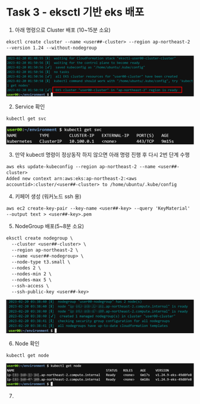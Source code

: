 # Task 3 - eksctl 기반 eks 배포

1. 아래 명령으로 Cluster 배포 (10~15분 소요)

```
eksctl create cluster --name <user##-cluster> --region ap-northeast-2 --version 1.24 --without-nodegroup
```

![](../img/L1T3-1.png)

2. Service 확인 
```
kubectl get svc
```

![](../img/L1T3-2.png)

3. 만약 kubectl 명령이 정상동작 하지 않으면 아래 명령 진행 후 다시 2번 단계 수행
```
aws eks update-kubeconfig --region ap-northeast-2 --name <user##-cluster>
Added new context arn:aws:eks:ap-northeast-2:<aws accountid>:cluster/<user##-cluster> to /home/ubuntu/.kube/config
```

4. 키페어 생성 (워커노드 ssh 용)
```
aws ec2 create-key-pair --key-name <user##-key> --query 'KeyMaterial' --output text > <user##-key>.pem
```

5. NodeGroup 배포(5~8분 소요)
```
eksctl create nodegroup \
  --cluster <user##-cluster> \
  --region ap-northeast-2 \
  --name <user##-nodegroup> \
  --node-type t3.small \
  --nodes 2 \
  --nodes-min 2 \
  --nodes-max 5 \
  --ssh-access \
  --ssh-public-key <user##-key>
```

![](../img/L1T3-5.png)

6. Node 확인
```
kubectl get node
```

![](../img/L1T3-6.png)

7. 